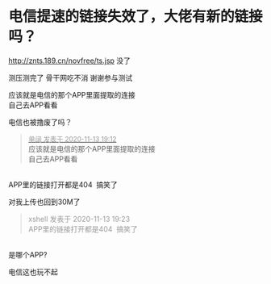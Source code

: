 # 电信提速的链接失效了，大佬有新的链接吗？


http://znts.189.cn/novfree/ts.jsp 没了

测压测完了 骨干网吃不消 谢谢参与测试

应该就是电信的那个APP里面提取的连接<br />
自己去APP看看

电信也被撸废了吗？<img id="aimg_Qsh94" onclick="zoom(this, this.src, 0, 0, 0)" class="zoom" src="https://cdn.jsdelivr.net/gh/hishis/forum-master/public/images/patch.gif" onmouseover="img_onmouseoverfunc(this)" onload="thumbImg(this)" border="0" alt="" />

<div class="quote"><blockquote><font size="2"><a href="https://www.hostloc.com/forum.php?mod=redirect&amp;goto=findpost&amp;pid=9449931&amp;ptid=766347" target="_blank"><font color="#999999">单阔 发表于 2020-11-13 19:12</font></a></font><br />
应该就是电信的那个APP里面提取的连接<br />
自己去APP看看</blockquote></div><br />
APP里的链接打开都是404&nbsp;&nbsp;搞笑了

对<img src="static/image/smiley/default/lol.gif" smilieid="12" border="0" alt="" />我上传也回到30M了<img id="aimg_t6939" onclick="zoom(this, this.src, 0, 0, 0)" class="zoom" src="https://cdn.jsdelivr.net/gh/hishis/forum-master/public/images/patch.gif" onmouseover="img_onmouseoverfunc(this)" onload="thumbImg(this)" border="0" alt="" />

<div class="quote"><blockquote><font color="#999999">xshell 发表于 2020-11-13 19:23</font><br />
<font color="#999999">APP里的链接打开都是404&nbsp;&nbsp;搞笑了</font></blockquote></div><br />
是哪个APP?

电信这也玩不起<img src="static/image/smiley/default/lol.gif" smilieid="12" border="0" alt="" />
